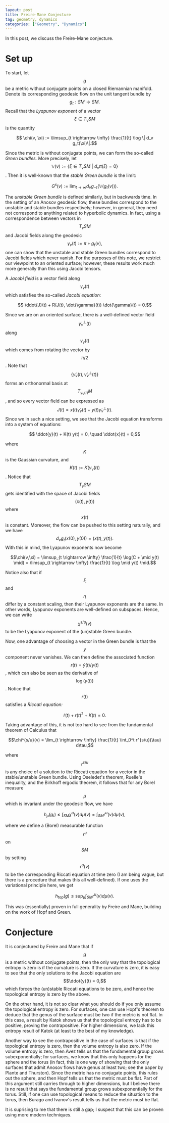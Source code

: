 ```yaml
---
layout: post
title: Freire-Mane Conjecture 
tag: geometry, dynamics
categories: ["Geometry", "Dynamics"]
---
```


In this post, we discuss the Freire-Mane conjecture.

# Set up 

To start, let $$g$$ be a metric without conjugate points on a closed Riemannian manifold.
Denote its corresponding geodesic flow on the unit tangent bundle by $$g_t : SM \rightarrow SM.$$
Recall that the *Lyapunov exponent* of a vector $$\xi \in T_vSM$$ is the quantity

$$ \chi(v, \xi) := \limsup_{t \rightarrow \infty} \frac{1}{t} \log \| d_v g_t(\xi)\|.$$

Since the metric is without conjugate points, we can form the so-called *Green bundles.* More precisely, let $$\mathbb{V}(v) := \{\xi \in T_vSM \ | \ d_v\pi(\xi) = 0\}$$. Then it is well-known that the *stable Green bundle* is the limit:

$$ G^s(v) := \lim_{t \rightarrow \infty} d_v g_{-t}(\mathbb{V}(g_t(v))).$$

The *unstable Green bundle* is defined similarly, but in backwards time. 
In the setting of an Anosov geodesic flow, these bundles correspond to the unstable and stable bundles respectively; however, in general, they need not correspond to anything related to hyperbolic dynamics.
In fact, using a correspondence between vectors in $$T_vSM$$ and Jacobi fields along the geodesic $$\gamma_v(t) := \pi \circ g_t(v),$$ one can show that the unstable and stable Green bundles correspond to Jacobi fields which never vanish.
For the purposes of this note, we restrict our viewpoint to an oriented surface; however, these results work much more generally than this using Jacobi tensors. 

A *Jacobi field* is a vector field along $$\gamma_v(t)$$ which satisfies the so-called *Jacobi equation:*

$$ \ddot{J}(t) + R(J(t), \dot{\gamma}(t)) \dot{\gamma}(t) = 0.$$

Since we are on an oriented surface, there is a well-defined vector field $$\dot{\gamma}_v^\perp(t)$$ along $$\gamma_v(t)$$ which comes from rotating the vector by $$\pi/2$$. 
Note that $$\{\dot{\gamma}_v(t), \dot{\gamma}_v^\perp(t)\}$$ forms an orthonormal basis at $$T_{\gamma_v(t)}M$$, and so every vector field can be expressed as $$J(t) = x(t) \dot{\gamma}_v(t) + y(t) \dot{\gamma}_v^\perp(t).$$
Since we in such a nice setting, we see that the Jacobi equation transforms into a system of equations:

$$ \ddot{y}(t) + K(t) y(t) = 0, \quad \ddot{x}(t) = 0,$$

where $$K$$ is the Gaussian curvature, and $$K(t) := K(\gamma_v(t))$$. Notice that $$T_vSM$$ gets identified with the space of Jacobi fields $$(x(t), y(t))$$ where $$x(t)$$ is constant. Moreover, the flow can be pushed to this setting naturally, and we have $$d_v g_t(x(0), y(0)) = (x(t), y(t)).$$ With this in mind, the Lyapunov exponents now become 

$$\chi(v,\xi) = \limsup_{t \rightarrow \infty} \frac{1}{t} \log(C + \mid y(t) \mid) = \limsup_{t \rightarrow \infty} \frac{1}{t} \log \mid y(t) \mid.$$

Notice also that if $$\xi$$ and $$\eta$$ differ by a constant scaling, then their Lyapunov exponents are the same. 
In other words, Lyapunov exponents are well-defined on subspaces.
Hence, we can write $$\chi^{s/u}(v)$$ to be the Lyapunov exponent of the (un)stable Green bundle.

Now, one advantage of choosing a vector in the Green bundle is that the $$y$$ component never vanishes. We can then define the associated function $$r(t) = \dot{y}(t)/y(t)$$, which can also be seen as the derivative of $$\log(y(t))$$. Notice that $$r(t)$$ satisfies a *Riccati equation:*

$$\dot{r}(t) + r(t)^2 + K(t) = 0.$$

Taking advantage of this, it is not too hard to see from the fundamental theorem of Calculus that 

$$\chi^{s/u}(v) = \lim_{t \rightarrow \infty} \frac{1}{t} \int_0^t r^{s/u}(\tau) d\tau,$$

where $$r^{s/u}$$ is any choice of a solution to the Riccati equation for a vector in the stable/unstable Green bundle.
Using Oseledet's theorem, Ruelle's inequality, and the Birkhoff ergodic theorem, it follows that for any Borel measure $$\mu$$ which is invariant under the geodesic flow, we have 

$$ h_\mu(g_t) \leq \int_{SM} \chi^{u}(v) d\mu(v) = \int_{SM} r^{u}(v) d\mu(v),$$

where we define a (Borel) measurable function $$r^{u}$$ on $$SM$$ by setting $$r^{u}(v)$$ to be the corresponding Riccati equation at time zero (I am being vague, but there is a procedure that makes this all well-defined).
If one uses the variational principle here, we get 

$$ h_{\text{top}}(g) \leq \sup_\mu \int_{SM} r^{u}(v) d\mu(v).$$

This was (essentially) proven in full generality by Freire and Mane, building on the work of Hopf and Green.

# Conjecture

It is conjectured by Freire and Mane that if $$g$$ is a metric without conjugate points, then the only way that the topological entropy is zero is if the curvature is zero. If the curvature is zero, it is easy to see that the only solutions to the Jacobi equation are $$\ddot{y}(t) = 0,$$ which forces the (un)stable Riccati equations to be zero, and hence the topological entropy is zero by the above.

On the other hand, it is not so clear what you should do if you only assume the topological entropy is zero. 
For surfaces, one can use Hopf's theorem to deduce that the genus of the surface must be two if the metric is not flat. 
In this case, a result by Katok shows us that the topological entropy has to be positive, proving the contrapositive.
For higher dimensions, we lack this entropy result of Katok (at least to the best of my knowledge). 

Another way to see the contrapositive in the case of surfaces is that if the topological entropy is zero, then the volume entropy is also zero. If the volume entropy is zero, then Avez tells us that the fundamental group grows subexponentially; for surfaces, we know that this only happens for the sphere and the torus (in fact, this is one way of showing that the only surfaces that admit Anosov flows have genus at least two; see the paper by Plante and Thurston). Since the metric has no conjugate points, this rules out the sphere, and then Hopf tells us that the metric must be flat. Part of this argument still carries through to higher dimensions, but I believe there is no result that says the fundamental group grows subexponentially for the torus. Still, if one can use topological means to reduce the situation to the torus, then Burago and Ivanov's result tells us that the metric must be flat. 

It is suprising to me that there is still a gap; I suspect that this can be proven using more modern techniques.
